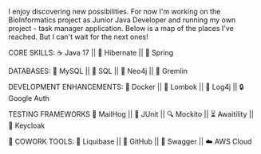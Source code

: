 I enjoy discovering new possibilities. For now I'm working on the BioInformatics project as Junior Java Developer and running my own project - task manager application. Below is a map of the places I've reached. But I can't wait for the next ones!

CORE SKILLS:
☕ Java 17 || 🔧 Hibernate || 🌱 Spring

DATABASES:
🐬 MySQL || 📝 SQL || 🌳 Neo4j || 🔀 Gremlin

DEVELOPMENT ENHANCEMENTS:
🐳 Docker || 📝 Lombok || 📜 Log4j || 🔒 Google Auth

TESTING FRAMEWORKS 
📧 MailHog || 🧪 JUnit || 🔍 Mockito || ⏳ Awaitility || 🔑 Keycloak

🤝 COWORK TOOLS:
🔄 Liquibase || 👥 GitHub ||  📖 Swagger || ☁️ AWS Cloud
